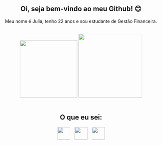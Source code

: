 <h2 align="center">Oi, seja bem-vindo ao meu Github! 😊</h2>
<p align="center">Meu nome é Julia, tenho 22 anos e sou estudante de Gestão Financeira.</p>
<br>
<div align="center">
  <img height="180cm" src="https://github-readme-stats.vercel.app/api?username=hijuliacs&show_icons=true&theme=dracula&include_all_commits=true&count_private=true">
  <img height="200cm" src="https://user-images.githubusercontent.com/119365652/217714218-8e2f08da-e409-4445-97ff-ed74d0a8c804.jpg">
</div>
<br>
<h2 align="center">O que eu sei:</h2>
<div align="center">
  <img align="center" height="40" hspace="5" src="https://github.com/hijuliacs/hijuliacs/assets/119365652/fe7a9baf-6acf-469b-921a-79301bd4aec8">
  <img align="center" height="40" hspace="5" src="https://github.com/hijuliacs/hijuliacs/assets/119365652/52569267-785e-4294-8bac-fa0d5cc30067">
  <img align="center" height="40" hspace="5" src="https://github.com/hijuliacs/hijuliacs/assets/119365652/6143de20-44ee-4810-ad68-75e7b3d2899a">
</div>
